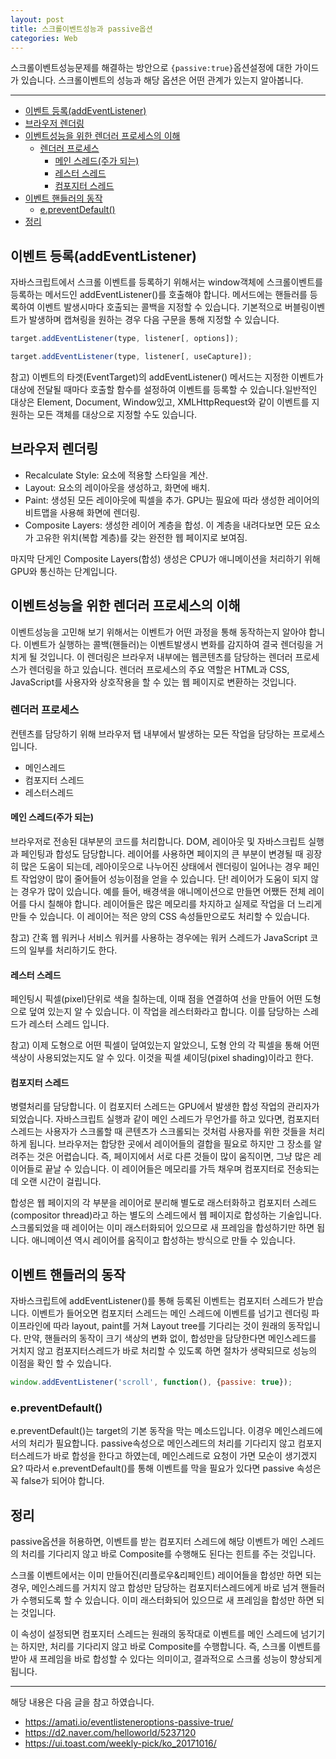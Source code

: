 ```yaml
---
layout: post
title: 스크롤이벤트성능과 passive옵션
categories: Web
---
```


스크롤이벤트성능문제를 해결하는 방안으로 `{passive:true}`옵션설정에 대한 가이드가 있습니다. 스크롤이벤트의 성능과 해당 옵션은 어떤 관계가 있는지 알아봅니다.

<hr />

<!-- vscode-markdown-toc -->

- [이벤트 등록(addEventListener)](<#이벤트-등록(addeventlistener)>)
- [브라우저 렌더링](#브라우저-렌더링)
- [이벤트성능을 위한 렌더러 프로세스의 이해](#이벤트성능을-위한-렌더러-프로세스의-이해)
  - [렌더러 프로세스](#렌더러-프로세스)
    - [메인 스레드(주가 되는)](<#메인-스레드(주가-되는)>)
    - [레스터 스레드](#레스터-스레드)
    - [컴포지터 스레드](#컴포지터-스레드)
- [이벤트 핸들러의 동작](#이벤트-핸들러의-동작)
  - [e.preventDefault()](<#e.preventdefault()>)
- [정리](#정리)

<!-- vscode-markdown-toc-config
	numbering=false
	autoSave=true
	/vscode-markdown-toc-config -->
<!-- /vscode-markdown-toc -->

## <a name='이벤트-등록(addeventlistener)'></a>이벤트 등록(addEventListener)

자바스크립트에서 스크롤 이벤트를 등록하기 위해서는 window객체에 스크롤이벤트를 등록하는 메서드인 addEventListener()를 호출해야 합니다. 메서드에는 핸들러를 등록하여 이벤트 발생시마다 호출되는 콜백을 지정할 수 있습니다. 기본적으로 버블링이벤트가 발생하며 캡쳐링을 원하는 경우 다음 구문을 통해 지정할 수 있습니다.

```js
target.addEventListener(type, listener[, options]);

target.addEventListener(type, listener[, useCapture]);
```

참고) 이벤트의 타겟(EventTarget)의 addEventListener() 메서드는 지정한 이벤트가 대상에 전달될 때마다 호출할 함수를 설정하여 이벤트를 등록할 수 있습니다.일반적인 대상은 Element, Document, Window있고, XMLHttpRequest와 같이 이벤트를 지원하는 모든 객체를 대상으로 지정할 수도 있습니다.

## <a name='브라우저-렌더링'></a>브라우저 렌더링

- Recalculate Style: 요소에 적용할 스타일을 계산.
- Layout: 요소의 레이아웃을 생성하고, 화면에 배치.
- Paint: 생성된 모든 레이아웃에 픽셀을 추가. GPU는 필요에 따라 생성한 레이어의 비트맵을 사용해 화면에 렌더링.
- Composite Layers: 생성한 레이어 계층을 합성. 이 계층을 내려다보면 모든 요소가 고유한 위치(복합 계층)를 갖는 완전한 웹 페이지로 보여짐.

마지막 단게인 Composite Layers(합성) 생성은 CPU가 애니메이션을 처리하기 위해 GPU와 통신하는 단계입니다.

## <a name='이벤트성능을-위한-렌더러-프로세스의-이해'></a>이벤트성능을 위한 렌더러 프로세스의 이해

이벤트성능을 고민해 보기 위해서는 이벤트가 어떤 과정을 통해 동작하는지 알아야 합니다. 이벤트가 실행하는 콜백(핸들러)는 이벤트발생시 변화를 감지하여 결국 렌더링을 거치게 될 것입니다. 이 렌더링은 브라우저 내부에는 웹콘텐츠를 담당하는 렌더러 프로세스가 렌더링을 하고 있습니다. 렌더러 프로세스의 주요 역할은 HTML과 CSS, JavaScript를 사용자와 상호작용을 할 수 있는 웹 페이지로 변환하는 것입니다.

### <a name='렌더러-프로세스'></a>렌더러 프로세스

컨텐츠를 담당하기 위해 브라우저 탭 내부에서 발생하는 모든 작업을 담당하는 프로세스입니다.

- 메인스레드
- 컴포지터 스레드
- 레스터스레드

#### <a name='메인-스레드(주가-되는)'></a>메인 스레드(주가 되는)

브라우저로 전송된 대부분의 코드를 처리합니다. DOM, 레이아웃 및 자바스크립트 실행과 페인팅과 합성도 담당합니다. 레이어를 사용하면 페이지의 큰 부분이 변경될 때 굉장히 많은 도움이 되는데, 레아이웃으로 나누어진 상태에서 렌더링이 일어나는 경우 페인트 작업양이 많이 줄어들어 성능이점을 얻을 수 있습니다. 단! 레이어가 도움이 되지 않는 경우가 많이 있습니다. 예를 들어, 배경색을 애니메이션으로 만들면 어쨌든 전체 레이어를 다시 칠해야 합니다. 레이어들은 많은 메모리를 차지하고 실제로 작업을 더 느리게 만들 수 있습니다. 이 레이어는 적은 양의 CSS 속성들만으로도 처리할 수 있습니다.

참고) 간혹 웹 워커나 서비스 워커를 사용하는 경우에는 워커 스레드가 JavaScript 코드의 일부를 처리하기도 한다.

#### <a name='레스터-스레드'></a>레스터 스레드

페인팅시 픽셀(pixel)단위로 색을 칠하는데, 이때 점을 연결하여 선을 만들어 어떤 도형으로 덮여 있는지 알 수 있습니다. 이 작업을 레스터화라고 합니다. 이를 담당하는 스레드가 레스터 스레드 입니다.

참고) 이제 도형으로 어떤 픽셀이 덮여있는지 알았으니, 도형 안의 각 픽셀을 통해 어떤 색상이 사용되었는지도 알 수 있다. 이것을 픽셀 셰이딩(pixel shading)이라고 한다.

#### <a name='컴포지터-스레드'></a>컴포지터 스레드

병렬처리를 담당합니다. 이 컴포지터 스레드는 GPU에서 발생한 합성 작업의 관리자가 되었습니다. 자바스크립트 실행과 같이 메인 스레드가 무언가를 하고 있다면, 컴포지터 스레드는 사용자가 스크롤할 때 콘텐츠가 스크롤되는 것처럼 사용자를 위한 것들을 처리하게 됩니다. 브라우저는 합당한 곳에서 레이어들의 결합을 필요로 하지만 그 장소를 알려주는 것은 어렵습니다. 즉, 페이지에서 서로 다른 것들이 많이 움직이면, 그냥 많은 레이어들로 끝날 수 있습니다. 이 레이어들은 메모리를 가득 채우며 컴포지터로 전송되는데 오랜 시간이 걸립니다.

합성은 웹 페이지의 각 부분을 레이어로 분리해 별도로 래스터화하고 컴포지터 스레드(compositor thread)라고 하는 별도의 스레드에서 웹 페이지로 합성하는 기술입니다. 스크롤되었을 때 레이어는 이미 래스터화되어 있으므로 새 프레임을 합성하기만 하면 됩니다. 애니메이션 역시 레이어를 움직이고 합성하는 방식으로 만들 수 있습니다.

## <a name='이벤트-핸들러의-동작'></a>이벤트 핸들러의 동작

자바스크립트에 addEventListener()를 통해 등록된 이벤트는 컴포지터 스레드가 받습니다. 이벤트가 들어오면 컴포지터 스레드는 메인 스레드에 이벤트를 넘기고 렌더링 파이프라인에 따라 layout, paint를 거쳐 Layout tree를 기다리는 것이 원래의 동작입니다. 만약, 핸들러의 동작이 크기 색상의 변화 없이, 합성만을 담당한다면 메인스레드를 거치지 않고 컴포지터스레드가 바로 처리할 수 있도록 하면 절차가 생략되므로 성능의 이점을 확인 할 수 있습니다.

```js
window.addEventListener('scroll', function(), {passive: true});
```

### <a name='e.preventdefault()'></a>e.preventDefault()

e.preventDefault()는 target의 기본 동작을 막는 메소드입니다. 이경우 메인스레드에서의 처리가 필요합니다. passive속성으로 메인스레드의 처리를 기다리지 않고 컴포지터스레드가 바로 합성을 한다고 하였는데, 메인스레드로 요청이 가면 모순이 생기겠지요? 따라서 e.preventDefault()를 통해 이벤트를 막을 필요가 있다면 passive 속성은 꼭 false가 되어야 합니다.

## <a name='정리'></a>정리

passive옵션을 허용하면, 이벤트를 받는 컴포지터 스레드에 해당 이벤트가 메인 스레드의 처리를 기다리지 않고 바로 Composite를 수행해도 된다는 힌트를 주는 것입니다.

스크롤 이벤트에서는 이미 만들어진(리플로우&리페인트) 레이어들을 합성만 하면 되는 경우, 메인스레드를 거치지 않고 합성만 담당하는 컴포지터스레드에게 바로 넘겨 핸들러가 수행되도록 할 수 있습니다. 이미 래스터화되어 있으므로 새 프레임을 합성만 하면 되는 것입니다.

이 속성이 설정되면 컴포지터 스레드는 원래의 동작대로 이벤트를 메인 스레드에 넘기기는 하지만, 처리를 기다리지 않고 바로 Composite를 수행합니다. 즉, 스크롤 이벤트를 받아 새 프레임을 바로 합성할 수 있다는 의미이고, 결과적으로 스크롤 성능이 향상되게 됩니다.

---

해당 내용은 다음 글을 참고 하였습니다.

- https://amati.io/eventlisteneroptions-passive-true/
- https://d2.naver.com/helloworld/5237120
- https://ui.toast.com/weekly-pick/ko_20171016/
